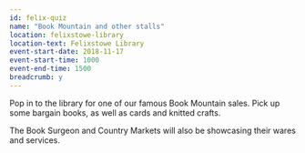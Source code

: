 ```yaml
---
id: felix-quiz
name: "Book Mountain and other stalls"
location: felixstowe-library
location-text: Felixstowe Library
event-start-date: 2018-11-17
event-start-time: 1000
event-end-time: 1500
breadcrumb: y
---
```


Pop in to the library for one of our famous Book Mountain sales. Pick up some bargain books, as well as cards and knitted crafts.

The Book Surgeon and Country Markets will also be showcasing their wares and services.
